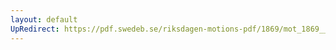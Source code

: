 ```yaml
---
layout: default
UpRedirect: https://pdf.swedeb.se/riksdagen-motions-pdf/1869/mot_1869__ak__00237/mot_1869__ak__00237_002.pdf
---
```

